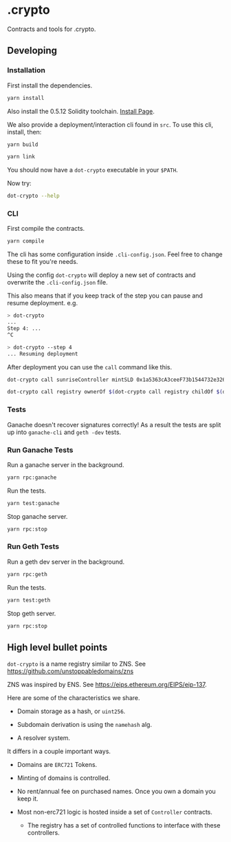 # .crypto

Contracts and tools for .crypto.

## Developing

### Installation

First install the dependencies.

```sh
yarn install
```

Also install the 0.5.12 Solidity toolchain. [Install Page](https://solidity.readthedocs.io/en/v0.5.12/installing-solidity.html).

We also provide a deployment/interaction cli found in `src`. To use this cli, install, then:

```sh
yarn build
```

```sh
yarn link
```

You should now have a `dot-crypto` executable in your `$PATH`.

Now try:

```sh
dot-crypto --help
```

### CLI

First compile the contracts.

```sh
yarn compile
```

The cli has some configuration inside `.cli-config.json`. Feel free to change these to fit you're needs.

Using the config `dot-crypto` will deploy a new set of contracts and overwrite the `.cli-config.json` file.

This also means that if you keep track of the step you can pause and resume deployment. e.g.

```sh
> dot-crypto
...
Step 4: ...
^C

> dot-crypto --step 4
... Resuming deployment
```

After deployment you can use the `call` command like this.

```sh
dot-crypto call sunriseController mintSLD 0x1a5363cA3ceeF73b1544732e3264F6D600cF678E label
```

```sh
dot-crypto call registry ownerOf $(dot-crypto call registry childOf $(dot-crypto call registry root) label)
```

### Tests

Ganache doesn't recover signatures correctly! As a result the tests are split up into `ganache-cli` and `geth -dev` tests.

### Run Ganache Tests

Run a ganache server in the background.

```sh
yarn rpc:ganache
```

Run the tests.

```sh
yarn test:ganache
```

Stop ganache server.

```sh
yarn rpc:stop
```

### Run Geth Tests

Run a geth dev server in the background.

```sh
yarn rpc:geth
```

Run the tests.

```sh
yarn test:geth
```

Stop geth server.

```sh
yarn rpc:stop
```

## High level bullet points

`dot-crypto` is a name registry similar to ZNS. See https://github.com/unstoppabledomains/zns

ZNS was inspired by ENS. See https://eips.ethereum.org/EIPS/eip-137.

Here are some of the characteristics we share.

- Domain storage as a hash, or `uint256`.

- Subdomain derivation is using the `namehash` alg.

- A resolver system.

It differs in a couple important ways.

- Domains are `ERC721` Tokens.

- Minting of domains is controlled.

- No rent/annual fee on purchased names. Once you own a domain you keep it.

- Most non-erc721 logic is hosted inside a set of `Controller` contracts.

  - The registry has a set of controlled functions to interface with these controllers.
